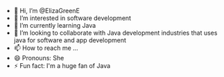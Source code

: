 - 👋 Hi, I’m @ElizaGreenE
- 👀 I’m interested in software development 
- 🌱 I’m currently learning Java
- 💞️ I’m looking to collaborate with Java development industries that uses java for software and app development 
- 📫 How to reach me ...
- 😄 Pronouns: She
- ⚡ Fun fact: I'm a huge fan of Java

<!---
ElizaGreenE/ElizaGreenE is a ✨ special ✨ repository because its `README.md` (this file) appears on your GitHub profile.
You can click the Preview link to take a look at your changes.
--->
